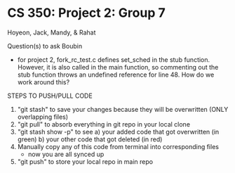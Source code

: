 # CS 350: Project 2: Group 7
Hoyeon, Jack, Mandy, & Rahat

Question(s) to ask Boubin
- for project 2, fork_rc_test.c defines set_sched in the stub function. However, it is also called in the main function, so commenting out the stub function throws an undefined reference for line 48. How do we work around this?

STEPS TO PUSH/PULL CODE

1. "git stash" to save your changes because they will be overwritten (ONLY overlapping files)
2. "git pull" to absorb everything in git repo in your local clone
3. "git stash show -p" to see 
	a) your added code that got overwritten (in green) 
	b) your other code that got deleted (in red)
4. Manually copy any of this code from terminal into corresponding files
	* now you are all synced up
5. "git push" to store your local repo in main repo

